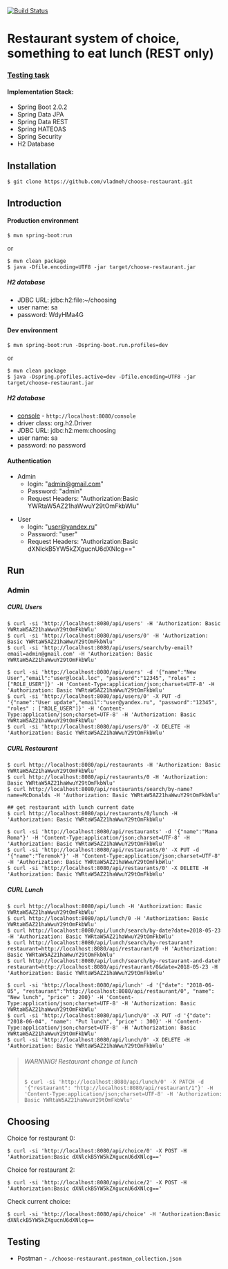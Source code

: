[![Build Status](https://travis-ci.org/vladmeh/choose-restaurant.svg?branch=master)](https://travis-ci.org/vladmeh/choose-restaurant)

Restaurant system of choice, something to eat lunch (REST only)
===============================================================
### [Testing task](https://github.com/vladmeh/choose-restaurant/blob/master/test_task.md)

#### Implementation Stack:

* Spring Boot 2.0.2
* Spring Data JPA
* Spring Data REST
* Spring HATEOAS
* Spring Security
* H2 Database

Installation
------------
```console
$ git clone https://github.com/vladmeh/choose-restaurant.git
```
Introduction
------------
#### Production environment
```console
$ mvn spring-boot:run
``` 
or
```console
$ mvn clean package
$ java -Dfile.encoding=UTF8 -jar target/choose-restaurant.jar
```

##### H2 database
* JDBC URL: jdbc:h2:file:~/choosing
* user name: sa
* password: WdyHMa4G

#### Dev environment
```console
$ mvn spring-boot:run -Dspring-boot.run.profiles=dev
``` 
or
```console
$ mvn clean package
$ java -Dspring.profiles.active=dev -Dfile.encoding=UTF8 -jar target/choose-restaurant.jar
```

##### H2 database
* [console](http://localhost:8080/console) - `http://localhost:8080/console`
* driver class: org.h2.Driver
* JDBC URL: jdbc:h2:mem:choosing
* user name: sa
* password: no password

#### Authentication
* Admin 
    * login: "admin@gmail.com"
    * Password: "admin"
    * Request Headers: "Authorization:Basic YWRtaW5AZ21haWwuY29tOmFkbWlu"


- User 
    - login: "user@yandex.ru"
    - Password: "user"
    - Request Headers: "Authorization:Basic dXNlckB5YW5kZXgucnU6dXNlcg=="

Run
---
### Admin
##### CURL Users
```console
$ curl -si 'http://localhost:8080/api/users' -H 'Authorization: Basic YWRtaW5AZ21haWwuY29tOmFkbWlu'
$ curl -si 'http://localhost:8080/api/users/0' -H 'Authorization: Basic YWRtaW5AZ21haWwuY29tOmFkbWlu'
$ curl -si 'http://localhost:8080/api/users/search/by-email?email=admin@gmail.com' -H 'Authorization: Basic YWRtaW5AZ21haWwuY29tOmFkbWlu'

$ curl -si 'http://localhost:8080/api/users' -d '{"name":"New User","email":"user@local.loc", "password":"12345", "roles" : ["ROLE_USER"]}' -H 'Content-Type:application/json;charset=UTF-8' -H 'Authorization: Basic YWRtaW5AZ21haWwuY29tOmFkbWlu'
$ curl -si 'http://localhost:8080/api/users/0' -X PUT -d '{"name":"User update","email":"user@yandex.ru", "password":"12345", "roles" : ["ROLE_USER"]}' -H 'Content-Type:application/json;charset=UTF-8' -H 'Authorization: Basic YWRtaW5AZ21haWwuY29tOmFkbWlu'
$ curl -si 'http://localhost:8080/api/users/0' -X DELETE -H 'Authorization: Basic YWRtaW5AZ21haWwuY29tOmFkbWlu'
```

##### CURL Restaurant
```console
$ curl http://localhost:8080/api/restaurants -H 'Authorization: Basic YWRtaW5AZ21haWwuY29tOmFkbWlu'
$ curl http://localhost:8080/api/restaurants/0 -H 'Authorization: Basic YWRtaW5AZ21haWwuY29tOmFkbWlu'
$ curl http://localhost:8080/api/restaurants/search/by-name?name=McDonalds -H 'Authorization: Basic YWRtaW5AZ21haWwuY29tOmFkbWlu'

## get restaurant with lunch current date
$ curl http://localhost:8080/api/restaurants/0/lunch -H 'Authorization: Basic YWRtaW5AZ21haWwuY29tOmFkbWlu'

$ curl -si 'http://localhost:8080/api/restaurants' -d '{"name":"Mama Roma"}' -H 'Content-Type:application/json;charset=UTF-8' -H 'Authorization: Basic YWRtaW5AZ21haWwuY29tOmFkbWlu'
$ curl -si 'http://localhost:8080/api/restaurants/0' -X PUT -d '{"name":"Teremok"}' -H 'Content-Type:application/json;charset=UTF-8' -H 'Authorization: Basic YWRtaW5AZ21haWwuY29tOmFkbWlu'
$ curl -si 'http://localhost:8080/api/restaurants/0' -X DELETE -H 'Authorization: Basic YWRtaW5AZ21haWwuY29tOmFkbWlu'
```

##### CURL Lunch
```console
$ curl http://localhost:8080/api/lunch -H 'Authorization: Basic YWRtaW5AZ21haWwuY29tOmFkbWlu'
$ curl http://localhost:8080/api/lunch/0 -H 'Authorization: Basic YWRtaW5AZ21haWwuY29tOmFkbWlu'
$ curl http://localhost:8080/api/lunch/search/by-date?date=2018-05-23 -H 'Authorization: Basic YWRtaW5AZ21haWwuY29tOmFkbWlu'
$ curl http://localhost:8080/api/lunch/search/by-restaurant?restaurant=http://localhost:8080/api/restaurant/0 -H 'Authorization: Basic YWRtaW5AZ21haWwuY29tOmFkbWlu'
$ curl http://localhost:8080/api/lunch/search/by-restaurant-and-date?restaurant=http://localhost:8080/api/restaurant/0&date=2018-05-23 -H 'Authorization: Basic YWRtaW5AZ21haWwuY29tOmFkbWlu'

$ curl -si 'http://localhost:8080/api/lunch' -d '{"date": "2018-06-05", "restaurant":"http://localhost:8080/api/restaurant/0", "name": "New lunch", "price" : 200}' -H 'Content-Type:application/json;charset=UTF-8' -H 'Authorization: Basic YWRtaW5AZ21haWwuY29tOmFkbWlu'
$ curl -si 'http://localhost:8080/api/lunch/0' -X PUT -d '{"date": "2018-06-04", "name": "Put lunch", "price" : 300}' -H 'Content-Type:application/json;charset=UTF-8' -H 'Authorization: Basic YWRtaW5AZ21haWwuY29tOmFkbWlu'
$ curl -si 'http://localhost:8080/api/lunch/0' -X DELETE -H 'Authorization: Basic YWRtaW5AZ21haWwuY29tOmFkbWlu'
```

>###### WARNINIG! Restaurant change at lunch
>```console
>$ curl -si 'http://localhost:8080/api/lunch/0' -X PATCH -d '{"restaurant": "http://localhost:8080/api/restaurant/1"}' -H 'Content-Type:application/json;charset=UTF-8' -H 'Authorization: Basic YWRtaW5AZ21haWwuY29tOmFkbWlu'
>```

## Choosing
Choice for restaurant 0:
```console
$ curl -si 'http://localhost:8080/api/choice/0' -X POST -H 'Authorization:Basic dXNlckB5YW5kZXgucnU6dXNlcg=='
```

Choice for restaurant 2:
```console
$ curl -si 'http://localhost:8080/api/choice/2' -X POST -H 'Authorization:Basic dXNlckB5YW5kZXgucnU6dXNlcg=='
```

Check current choice:
```console
$ curl -si 'http://localhost:8080/api/choice' -H 'Authorization:Basic dXNlckB5YW5kZXgucnU6dXNlcg==
```

## Testing
* Postman - `./choose-restaurant.postman_collection.json`


